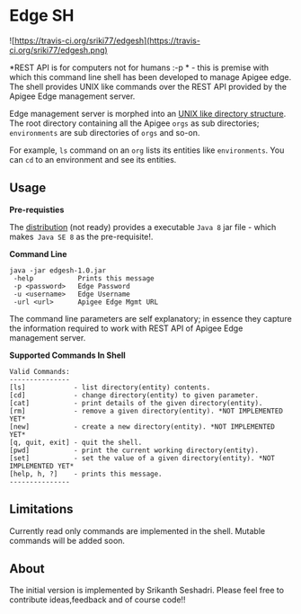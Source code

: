Edge SH
=======
![https://travis-ci.org/sriki77/edgesh](https://travis-ci.org/sriki77/edgesh.png)

*REST API is for computers not for humans :-p *  - this is premise with which this command line shell has been developed to manage Apigee edge. The shell provides UNIX like commands over the REST API provided by the Apigee Edge management server. 

Edge management server is morphed into an <u>UNIX like directory structure</u>. The root directory containing all the Apigee `orgs` as sub directories; `environments` are sub directories of `orgs` and so-on.

For example, `ls` command on an `org` lists its entities like `environments`. You can `cd` to an environment and see its entities.

Usage
--------

**Pre-requisties**

The [distribution](https://github.com/sriki77/edgesh/tree/master/dist) (not ready) provides a executable `Java 8` jar file - which makes` Java SE 8` as the pre-requisite!.


**Command Line**

```
java -jar edgesh-1.0.jar 
 -help           Prints this message
 -p <password>   Edge Password
 -u <username>   Edge Username
 -url <url>      Apigee Edge Mgmt URL
```
The command line parameters are self explanatory; in essence they capture the information required to work with REST API of Apigee Edge management server.

**Supported Commands In Shell**

```
Valid Commands:
---------------
[ls]            - list directory(entity) contents.
[cd]            - change directory(entity) to given parameter.
[cat]           - print details of the given directory(entity).
[rm]            - remove a given directory(entity). *NOT IMPLEMENTED YET*
[new]           - create a new directory(entity). *NOT IMPLEMENTED YET*
[q, quit, exit] - quit the shell.
[pwd]           - print the current working directory(entity).
[set]           - set the value of a given directory(entity). *NOT IMPLEMENTED YET*
[help, h, ?]    - prints this message.
---------------
```

Limitations
--------
Currently read only commands are implemented in the shell. Mutable commands will be added soon.

About
--------
The initial version is implemented by Srikanth Seshadri. Please feel free to contribute ideas,feedback and of course code!!